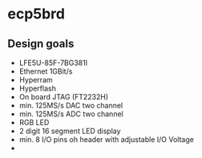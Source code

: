 # ecp5brd
## Design goals
* LFE5U-85F-7BG381I
* Ethernet 1GBit/s
* Hyperram
* Hyperflash
* On board JTAG (FT2232H)
* min. 125MS/s DAC two channel
* min. 125MS/s ADC two channel
* RGB LED
* 2 digit 16 segment LED display
* min. 8 I/O pins oh header with adjustable I/O Voltage
* 
